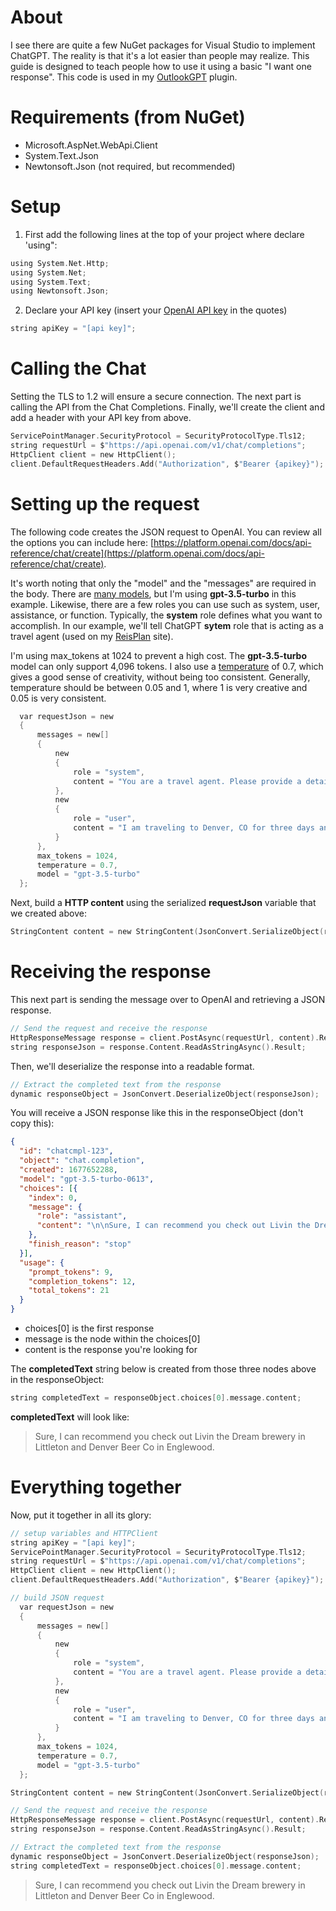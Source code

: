 # About
I see there are quite a few NuGet packages for Visual Studio to implement ChatGPT. The reality is that it's a lot easier than people may realize. This guide is designed to teach people how to use it using a basic "I want one response". This code is used in my [OutlookGPT](https://github.com/rkrehn/OutlookGPT) plugin.

# Requirements (from NuGet)

* Microsoft.AspNet.WebApi.Client
* System.Text.Json
* Newtonsoft.Json (not required, but recommended)

# Setup

1. First add the following lines at the top of your project where declare 'using":

```C
using System.Net.Http;
using System.Net;
using System.Text;
using Newtonsoft.Json;
```

2. Declare your API key (insert your [OpenAI API key](https://platform.openai.com/account/api-keys) in the quotes)

```C
string apiKey = "[api key]";
```

# Calling the Chat

Setting the TLS to 1.2 will ensure a secure connection. The next part is calling the API from the Chat Completions. Finally, we'll create the client and add a header with your API key from above.

```C
ServicePointManager.SecurityProtocol = SecurityProtocolType.Tls12;
string requestUrl = $"https://api.openai.com/v1/chat/completions";
HttpClient client = new HttpClient();
client.DefaultRequestHeaders.Add("Authorization", $"Bearer {apikey}");
```

# Setting up the request

The following code creates the JSON request to OpenAI. You can review all the options you can include here: [https://platform.openai.com/docs/api-reference/chat/create](https://platform.openai.com/docs/api-reference/chat/create).

It's worth noting that only the "model" and the "messages" are required in the body. There are [many models](https://platform.openai.com/docs/models), but I'm using **gpt-3.5-turbo** in this example. Likewise, there are a few roles you can use such as system, user, assistance, or function. Typically, the **system** role defines what you want to accomplish. In our example, we'll tell ChatGPT **sytem** role that is acting as a travel agent (used on my [ReisPlan](https://www.reisplan.net) site).

I'm using max_tokens at 1024 to prevent a high cost. The **gpt-3.5-turbo** model can only support 4,096 tokens. I also use a [temperature](https://platform.openai.com/docs/guides/gpt/how-should-i-set-the-temperature-parameter) of 0.7, which gives a good sense of creativity, without being too consistent. Generally, temperature should be between 0.05 and 1, where 1 is very creative and 0.05 is very consistent.

```C
  var requestJson = new
  {
      messages = new[]
      {
          new
          {
              role = "system",
              content = "You are a travel agent. Please provide a detailed itinerary based on the user's input."
          },
          new
          {
              role = "user",
              content = "I am traveling to Denver, CO for three days and I like beer."
          }
      },
      max_tokens = 1024,
      temperature = 0.7,
      model = "gpt-3.5-turbo"
  };
```

Next, build a **HTTP content** using the serialized **requestJson** variable that we created above:

```C
StringContent content = new StringContent(JsonConvert.SerializeObject(requestJson), Encoding.UTF8, "application/json");
```

# Receiving the response

This next part is sending the message over to OpenAI and retrieving a JSON response.

```C
// Send the request and receive the response
HttpResponseMessage response = client.PostAsync(requestUrl, content).Result;
string responseJson = response.Content.ReadAsStringAsync().Result;
```

Then, we'll deserialize the response into a readable format.

```C
// Extract the completed text from the response
dynamic responseObject = JsonConvert.DeserializeObject(responseJson);
```

You will receive a JSON response like this in the responseObject (don't copy this):

```JSON
{
  "id": "chatcmpl-123",
  "object": "chat.completion",
  "created": 1677652288,
  "model": "gpt-3.5-turbo-0613",
  "choices": [{
    "index": 0,
    "message": {
      "role": "assistant",
      "content": "\n\nSure, I can recommend you check out Livin the Dream brewery in Littleton and Denver Beer Co in Englewood.",
    },
    "finish_reason": "stop"
  }],
  "usage": {
    "prompt_tokens": 9,
    "completion_tokens": 12,
    "total_tokens": 21
  }
}
```

* choices[0] is the first response
* message is the node within the choices[0]
* content is the response you're looking for

The **completedText** string below is created from those three nodes above in the responseObject:

```C
string completedText = responseObject.choices[0].message.content;
```

**completedText** will look like:

> Sure, I can recommend you check out Livin the Dream brewery in Littleton and Denver Beer Co in Englewood.

# Everything together

Now, put it together in all its glory:

```C
// setup variables and HTTPClient
string apiKey = "[api key]";
ServicePointManager.SecurityProtocol = SecurityProtocolType.Tls12;
string requestUrl = $"https://api.openai.com/v1/chat/completions";
HttpClient client = new HttpClient();
client.DefaultRequestHeaders.Add("Authorization", $"Bearer {apikey}");

// build JSON request
  var requestJson = new
  {
      messages = new[]
      {
          new
          {
              role = "system",
              content = "You are a travel agent. Please provide a detailed itinerary based on the user's input."
          },
          new
          {
              role = "user",
              content = "I am traveling to Denver, CO for three days and I like beer."
          }
      },
      max_tokens = 1024,
      temperature = 0.7,
      model = "gpt-3.5-turbo"
  };

StringContent content = new StringContent(JsonConvert.SerializeObject(requestJson), Encoding.UTF8, "application/json");

// Send the request and receive the response
HttpResponseMessage response = client.PostAsync(requestUrl, content).Result;
string responseJson = response.Content.ReadAsStringAsync().Result;

// Extract the completed text from the response
dynamic responseObject = JsonConvert.DeserializeObject(responseJson);
string completedText = responseObject.choices[0].message.content;
```

> Sure, I can recommend you check out Livin the Dream brewery in Littleton and Denver Beer Co in Englewood.
